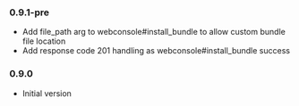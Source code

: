 ### 0.9.1-pre
* Add file_path arg to webconsole#install_bundle to allow custom bundle file location
* Add response code 201 handling as webconsole#install_bundle success 

### 0.9.0
* Initial version
